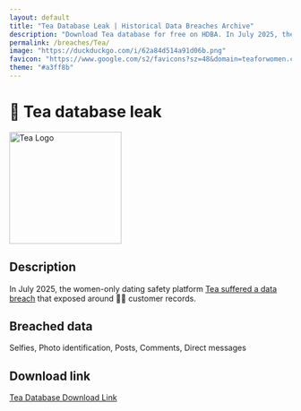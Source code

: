 ```yaml
---
layout: default
title: "Tea Database Leak | Historical Data Breaches Archive"
description: "Download Tea database for free on HDBA. In July 2025, the women-only dating safety platform Tea suffered a data breach that exposed around 🤷‍♀️ customer records."
permalink: /breaches/Tea/
image: "https://duckduckgo.com/i/62a84d514a91d06b.png"
favicon: "https://www.google.com/s2/favicons?sz=48&domain=teaforwomen.com"
theme: "#a3ff8b"
---
```


# 🍵 Tea database leak

<img src="https://duckduckgo.com/i/62a84d514a91d06b.png" alt="Tea Logo" width="200" height="200">

## Description

In July 2025, the women-only dating safety platform <a href="https://redirect.trace.rip/?url=https://www.bleepingcomputer.com/news/security/tea-app-leak-worsens-with-second-database-exposing-user-chats/" target="_blank" rel="noopener">Tea suffered a data breach</a> that exposed around 🤷‍♀️ customer records.

## Breached data

Selfies, Photo identification, Posts, Comments, Direct messages

## Download link

[Tea Database Download Link](https://redirect.trace.rip/?url=https://web.archive.org/web/20250903121826/https://pastes.fmhy.net/MyajVO)